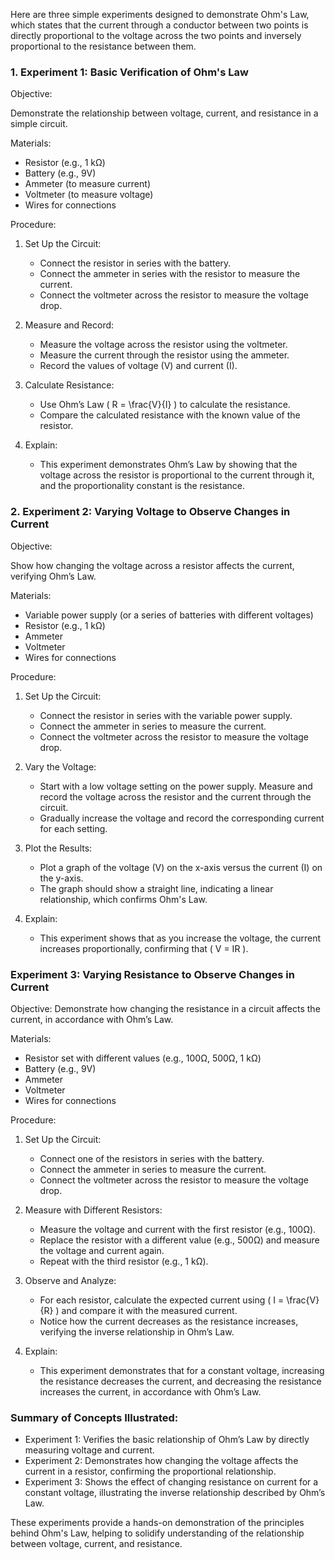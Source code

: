 
Here are three simple experiments designed to demonstrate Ohm's Law, which states that the current through a conductor between two points is directly proportional to the voltage across the two points and inversely proportional to the resistance between them.

### 1. Experiment 1: Basic Verification of Ohm's Law

Objective:

Demonstrate the relationship between voltage, current, and resistance in a simple circuit.

Materials:

- Resistor (e.g., 1 kΩ)
- Battery (e.g., 9V)
- Ammeter (to measure current)
- Voltmeter (to measure voltage)
- Wires for connections

Procedure:
1. Set Up the Circuit:
   - Connect the resistor in series with the battery.
   - Connect the ammeter in series with the resistor to measure the current.
   - Connect the voltmeter across the resistor to measure the voltage drop.

2. Measure and Record:
   - Measure the voltage across the resistor using the voltmeter.
   - Measure the current through the resistor using the ammeter.
   - Record the values of voltage (V) and current (I).

3. Calculate Resistance:
   - Use Ohm’s Law \( R = \frac{V}{I} \) to calculate the resistance.
   - Compare the calculated resistance with the known value of the resistor.

4. Explain:
   - This experiment demonstrates Ohm’s Law by showing that the voltage across the resistor is proportional to the current through it, and the proportionality constant is the resistance.

### 2. Experiment 2: Varying Voltage to Observe Changes in Current

Objective:

Show how changing the voltage across a resistor affects the current, verifying Ohm’s Law.

Materials:
- Variable power supply (or a series of batteries with different voltages)
- Resistor (e.g., 1 kΩ)
- Ammeter
- Voltmeter
- Wires for connections

Procedure:
1. Set Up the Circuit:
   - Connect the resistor in series with the variable power supply.
   - Connect the ammeter in series to measure the current.
   - Connect the voltmeter across the resistor to measure the voltage drop.

2. Vary the Voltage:
   - Start with a low voltage setting on the power supply. Measure and record the voltage across the resistor and the current through the circuit.
   - Gradually increase the voltage and record the corresponding current for each setting.

3. Plot the Results:
   - Plot a graph of the voltage (V) on the x-axis versus the current (I) on the y-axis.
   - The graph should show a straight line, indicating a linear relationship, which confirms Ohm's Law.

4. Explain:
   - This experiment shows that as you increase the voltage, the current increases proportionally, confirming that \( V = IR \).

### Experiment 3: Varying Resistance to Observe Changes in Current

Objective: Demonstrate how changing the resistance in a circuit affects the current, in accordance with Ohm’s Law.

Materials:

- Resistor set with different values (e.g., 100Ω, 500Ω, 1 kΩ)
- Battery (e.g., 9V)
- Ammeter
- Voltmeter
- Wires for connections

Procedure:

1. Set Up the Circuit:
   - Connect one of the resistors in series with the battery.
   - Connect the ammeter in series to measure the current.
   - Connect the voltmeter across the resistor to measure the voltage drop.

2. Measure with Different Resistors:
   - Measure the voltage and current with the first resistor (e.g., 100Ω).
   - Replace the resistor with a different value (e.g., 500Ω) and measure the voltage and current again.
   - Repeat with the third resistor (e.g., 1 kΩ).

3. Observe and Analyze:
   - For each resistor, calculate the expected current using \( I = \frac{V}{R} \) and compare it with the measured current.
   - Notice how the current decreases as the resistance increases, verifying the inverse relationship in Ohm’s Law.

4. Explain:
   - This experiment demonstrates that for a constant voltage, increasing the resistance decreases the current, and decreasing the resistance increases the current, in accordance with Ohm’s Law.

### Summary of Concepts Illustrated:

- Experiment 1: Verifies the basic relationship of Ohm’s Law by directly measuring voltage and current.
- Experiment 2: Demonstrates how changing the voltage affects the current in a resistor, confirming the proportional relationship.
- Experiment 3: Shows the effect of changing resistance on current for a constant voltage, illustrating the inverse relationship described by Ohm’s Law.

These experiments provide a hands-on demonstration of the principles behind Ohm's Law, helping to solidify understanding of the relationship between voltage, current, and resistance.
